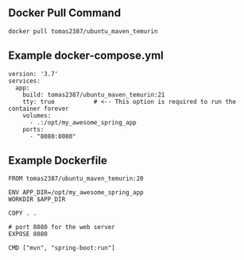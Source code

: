 
   

## Docker Pull Command

```docker pull tomas2387/ubuntu_maven_temurin```

## Example docker-compose.yml
```
version: '3.7'
services:
  app:
    build: tomas2387/ubuntu_maven_temurin:21
    tty: true           # <-- This option is required to run the container forever
    volumes:
      - .:/opt/my_awesome_spring_app
    ports:
      - "8080:8080"
```

## Example Dockerfile
```
FROM tomas2387/ubuntu_maven_temurin:20

ENV APP_DIR=/opt/my_awesome_spring_app
WORKDIR $APP_DIR

COPY . .

# port 8080 for the web server
EXPOSE 8080

CMD ["mvn", "spring-boot:run"]
```
